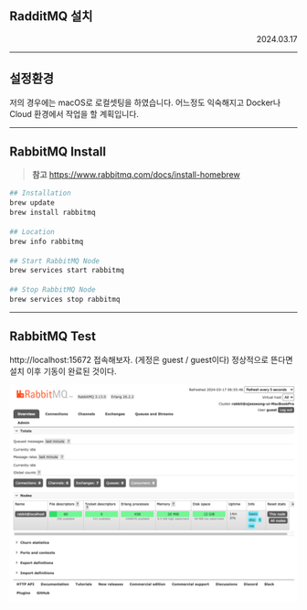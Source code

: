 ## RadditMQ 설치
<div style="text-align:right">2024.03.17</div>

---
## 설정환경
저의 경우에는 macOS로 로컬셋팅을 하였습니다.
어느정도 익숙해지고 Docker나 Cloud 환경에서 작업을 할 계획입니다.

---
## RabbitMQ Install
> __참고__
> https://www.rabbitmq.com/docs/install-homebrew

```bash
## Installation
brew update
brew install rabbitmq

## Location
brew info rabbitmq

## Start RabbitMQ Node
brew services start rabbitmq

## Stop RabbitMQ Node
brew services stop rabbitmq
```

---
## RabbitMQ Test
http://localhost:15672
접속해보자. (게정은 guest / guest이다)
정상적으로 뜬다면 설치 이후 기동이 완료된 것이다.

![](2024-03-17-06-55-55.png)